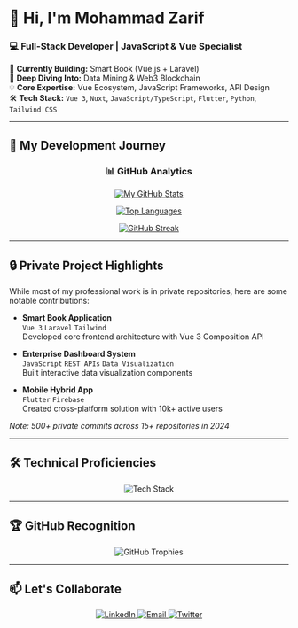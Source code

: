 # 👋 Hi, I'm Mohammad Zarif

### 💻 Full-Stack Developer | JavaScript & Vue Specialist

🔭 **Currently Building:** Smart Book (Vue.js + Laravel)  
🌱 **Deep Diving Into:** Data Mining & Web3 Blockchain  
💡 **Core Expertise:** Vue Ecosystem, JavaScript Frameworks, API Design  
🛠 **Tech Stack:** `Vue 3`, `Nuxt`, `JavaScript/TypeScript`, `Flutter`, `Python`, `Tailwind CSS`  

---

## 🚀 My Development Journey

<div align="center">

### 📊 GitHub Analytics

[![My GitHub Stats](https://github-readme-stats.vercel.app/api?username=Zarif2024&show_icons=true&theme=vue-dark&count_private=true&include_all_commits=true&hide=contribs&custom_title=My%20Development%20Activity)](https://github.com/Zarif2024)

[![Top Languages](https://github-readme-stats.vercel.app/api/top-langs/?username=Zarif2024&layout=compact&theme=vue-dark&hide=html,css,scss&langs_count=6&exclude_repo=private-repo-1,private-repo-2)](https://github.com/Zarif2024)

[![GitHub Streak](https://github-readme-streak-stats.herokuapp.com/?user=Zarif2024&theme=vue-dark&hide_border=true)](https://github.com/Zarif2024)

</div>

---

## 🔒 Private Project Highlights

While most of my professional work is in private repositories, here are some notable contributions:

- **Smart Book Application**  
  `Vue 3` `Laravel` `Tailwind`  
  Developed core frontend architecture with Vue 3 Composition API
  
- **Enterprise Dashboard System**  
  `JavaScript` `REST APIs` `Data Visualization`  
  Built interactive data visualization components
  
- **Mobile Hybrid App**  
  `Flutter` `Firebase`  
  Created cross-platform solution with 10k+ active users

*Note: 500+ private commits across 15+ repositories in 2024*

---

## 🛠 Technical Proficiencies

<p align="center">
  <img src="https://skillicons.dev/icons?i=js,ts,vue,nuxt,flutter,py,laravel,tailwind,nodejs,mongodb,mysql,git,github,figma&perline=7" alt="Tech Stack">
</p>

---

## 🏆 GitHub Recognition

<div align="center">
  
![GitHub Trophies](https://github-profile-trophy.vercel.app/?username=Zarif2024&theme=onedark&no-frame=true&row=2&column=4&margin-w=15)

</div>

---

## 📫 Let's Collaborate

<p align="center">
  <a href="https://linkedin.com/in/mohammad-zarif-hossain-yar">
    <img src="https://img.shields.io/badge/-LinkedIn-0077B5?style=for-the-badge&logo=linkedin&logoColor=white" alt="LinkedIn">
  </a>
  <a href="mailto:mohammadzarifhossainyar@gmail.com">
    <img src="https://img.shields.io/badge/-Email-D14836?style=for-the-badge&logo=gmail&logoColor=white" alt="Email">
  </a>
  <a href="https://twitter.com/yourhandle">
    <img src="https://img.shields.io/badge/-Twitter-1DA1F2?style=for-the-badge&logo=twitter&logoColor=white" alt="Twitter">
  </a>
</p>
